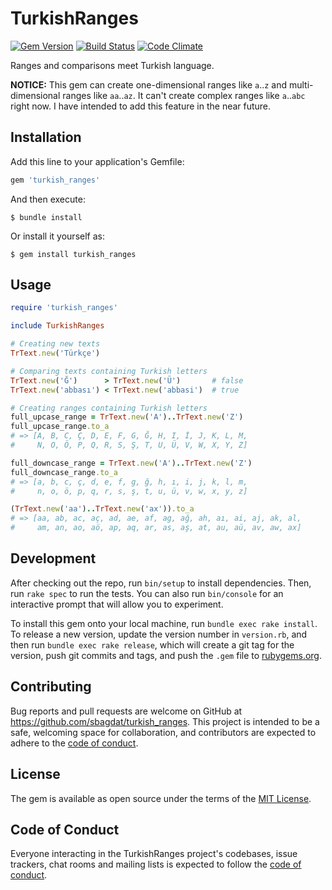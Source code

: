 # TurkishRanges

[![Gem Version](https://badge.fury.io/rb/turkish_ranges.svg)](https://badge.fury.io/rb/turkish_ranges)
[![Build Status](https://travis-ci.org/sbagdat/turkish_ranges.svg?branch=main)](https://travis-ci.org/sbagdat/turkish_ranges)
[![Code Climate](https://codeclimate.com/github/sbagdat/turkish_ranges/badges/gpa.svg)](https://codeclimate.com/github/sbagdat/turkish_ranges)


Ranges and comparisons meet Turkish language. 

**NOTICE:** This gem can create one-dimensional ranges like `a`..`z` and multi-dimensional ranges like `aa`..`az`. It can't 
create complex ranges like `a`..`abc` right now. I have intended to add this feature in the near future. 

## Installation

Add this line to your application's Gemfile:

```ruby
gem 'turkish_ranges'
```

And then execute:

    $ bundle install

Or install it yourself as:

    $ gem install turkish_ranges

## Usage

```ruby
require 'turkish_ranges'

include TurkishRanges

# Creating new texts
TrText.new('Türkçe')

# Comparing texts containing Turkish letters
TrText.new('Ğ')      > TrText.new('Ü')       # false
TrText.new('abbası') < TrText.new('abbasi')  # true

# Creating ranges containing Turkish letters
full_upcase_range = TrText.new('A')..TrText.new('Z')
full_upcase_range.to_a  
# => [A, B, C, Ç, D, E, F, G, Ğ, H, I, İ, J, K, L, M, 
#     N, O, Ö, P, Q, R, S, Ş, T, U, Ü, V, W, X, Y, Z]

full_downcase_range = TrText.new('A')..TrText.new('Z')
full_downcase_range.to_a  
# => [a, b, c, ç, d, e, f, g, ğ, h, ı, i, j, k, l, m,
#     n, o, ö, p, q, r, s, ş, t, u, ü, v, w, x, y, z]

(TrText.new('aa')..TrText.new('ax')).to_a
# => [aa, ab, ac, aç, ad, ae, af, ag, ağ, ah, aı, ai, aj, ak, al, 
#     am, an, ao, aö, ap, aq, ar, as, aş, at, au, aü, av, aw, ax]
```

## Development

After checking out the repo, run `bin/setup` to install dependencies. Then, run `rake spec` to run the tests. You can also run `bin/console` for an interactive prompt that will allow you to experiment.

To install this gem onto your local machine, run `bundle exec rake install`. To release a new version, update the version number in `version.rb`, and then run `bundle exec rake release`, which will create a git tag for the version, push git commits and tags, and push the `.gem` file to [rubygems.org](https://rubygems.org).

## Contributing

Bug reports and pull requests are welcome on GitHub at https://github.com/sbagdat/turkish_ranges. This project is intended to be a safe, welcoming space for collaboration, and contributors are expected to adhere to the [code of conduct](https://github.com/[USERNAME]/turkish_ranges/blob/master/CODE_OF_CONDUCT.md).

## License

The gem is available as open source under the terms of the [MIT License](https://opensource.org/licenses/MIT).

## Code of Conduct

Everyone interacting in the TurkishRanges project's codebases, issue trackers, chat rooms and mailing lists is expected to follow the [code of conduct](https://github.com/[USERNAME]/turkish_ranges/blob/master/CODE_OF_CONDUCT.md).
